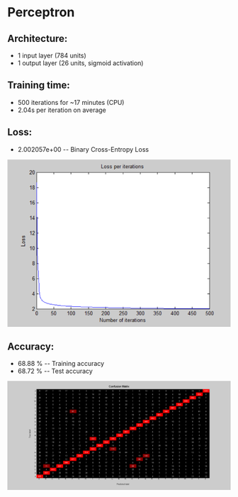 # Perceptron

## Architecture:

- 1 input layer (784 units)
- 1 output layer (26 units, sigmoid activation)

## Training time: 

- 500 iterations for ~17 minutes (CPU)
- 2.04s per iteration on average

## Loss:

- 2.002057e+00 -- Binary Cross-Entropy Loss

![image](Visualizations/Loss_per_iterations.png)

## Accuracy:

- 68.88 % -- Training accuracy
- 68.72 % -- Test accuracy

![image](Visualizations/Confusion_Matrix.png)
